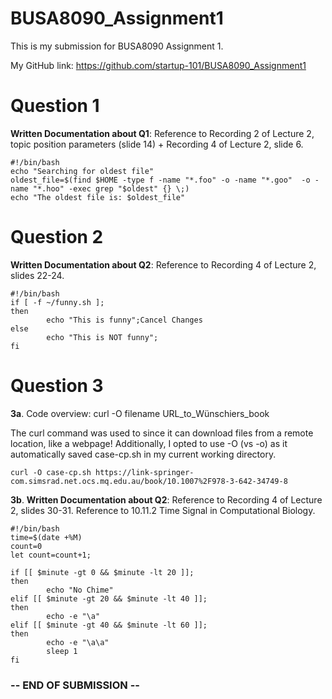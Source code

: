 # BUSA8090_Assignment1
This is my submission for BUSA8090 Assignment 1.

My GitHub link: https://github.com/startup-101/BUSA8090_Assignment1

# Question 1
**Written Documentation about Q1**: Reference to Recording 2 of Lecture 2, topic position parameters (slide 14) + Recording 4 of Lecture 2, slide 6.
```
#!/bin/bash
echo "Searching for oldest file"
oldest_file=$(find $HOME -type f -name "*.foo" -o -name "*.goo"  -o -name "*.hoo" -exec grep "$oldest" {} \;)
echo "The oldest file is: $oldest_file"
```

# Question 2
**Written Documentation about Q2**: Reference to Recording 4 of Lecture 2, slides 22-24. 
```
#!/bin/bash
if [ -f ~/funny.sh ];
then
        echo "This is funny";Cancel Changes
else
        echo "This is NOT funny";
fi
```

# Question 3
**3a**. Code overview: curl -O filename URL_to_Wünschiers_book

The curl command was used to since it can download files from a remote location, like a webpage!
Additionally, I opted to use -O (vs -o) as it automatically saved case-cp.sh in my current working directory.
```
curl -O case-cp.sh https://link-springer-com.simsrad.net.ocs.mq.edu.au/book/10.1007%2F978-3-642-34749-8
```

**3b**. 
**Written Documentation about Q2**: Reference to Recording 4 of Lecture 2, slides 30-31. Reference to 10.11.2 Time Signal in Computational Biology.
```
#!/bin/bash
time=$(date +%M)
count=0
let count=count+1;

if [[ $minute -gt 0 && $minute -lt 20 ]];
then
        echo "No Chime"
elif [[ $minute -gt 20 && $minute -lt 40 ]];
then
        echo -e "\a"
elif [[ $minute -gt 40 && $minute -lt 60 ]];
then
        echo -e "\a\a"
        sleep 1
fi
```
### -- END OF SUBMISSION --
